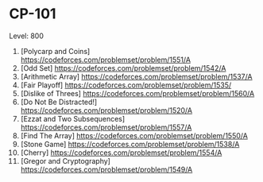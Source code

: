 # CP-101
Level: 800
1. [Polycarp and Coins] https://codeforces.com/problemset/problem/1551/A
2. [Odd Set] https://codeforces.com/problemset/problem/1542/A
3. [Arithmetic Array] https://codeforces.com/problemset/problem/1537/A
4. [Fair Playoff] https://codeforces.com/problemset/problem/1535/
5. [Dislike of Threes] https://codeforces.com/problemset/problem/1560/A
6. [Do Not Be Distracted!] https://codeforces.com/problemset/problem/1520/A
7. [Ezzat and Two Subsequences] https://codeforces.com/problemset/problem/1557/A
8. [Find The Array] https://codeforces.com/problemset/problem/1550/A
9. [Stone Game] https://codeforces.com/problemset/problem/1538/A
10. [Cherry] https://codeforces.com/problemset/problem/1554/A
11. [Gregor and Cryptography] https://codeforces.com/problemset/problem/1549/A